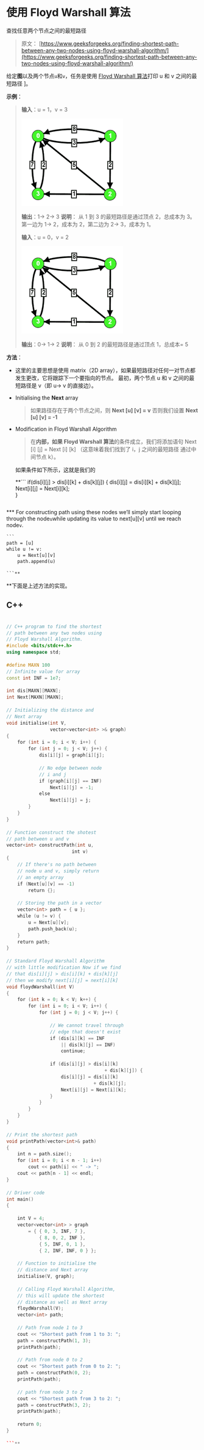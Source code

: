 # 使用 Floyd Warshall 算法

查找任意两个节点之间的最短路径

> 原文： [https://www.geeksforgeeks.org/finding-shortest-path-between-any-two-nodes-using-floyd-warshall-algorithm/](https://www.geeksforgeeks.org/finding-shortest-path-between-any-two-nodes-using-floyd-warshall-algorithm/)

给定**图**以及两个节点`u`和`v`，任务是使用 [Floyd Warshall 算法](http://www.geeksforgeeks.org/dynamic-programming-set-16-floyd-warshall-algorithm/)打印 u 和 v 之间的最短路径 ]。

**示例**：

> **输入**：u = 1，v = 3
> 
> ![](img/d5ed1e28049e26e9af1d9f3d53692d97.png)
> 
> **输出**：1-> 2-> 3
> **说明**：
> 从 1 到 3 的最短路径是通过顶点 2，总成本为 3。
> 第一边为 1-> 2，成本为 2，第二边为 2-> 3，成本为 1。
> 
> **输入**：u = 0，v = 2
> 
> ![](img/d5ed1e28049e26e9af1d9f3d53692d97.png)
> 
> **输出**：0-> 1-> 2
> **说明**：
> 从 0 到 2 的最短路径是通过顶点 1，总成本= 5

**方法**：

*   这里的主要思想是使用 matrix（2D array），如果最短路径对任何一对节点都发生更改，它将跟踪下一个要指向的节点。 最初，两个节点 u 和 v 之间的最短路径是 v（即 u-> v 的直接边）。
*   Initialising the **Next** array

    > 如果路径存在于两个节点之间，则 **Next [u] [v] = v**
    > 否则我们设置 **Next [u] [v] = -1**

*   Modification in Floyd Warshall Algorithm

    > 在**内部，如果 Floyd Warshall 算法**的条件成立，我们将添加语句 Next [i] [j] = Next [i] [k]
    > （这意味着我们找到了 i，j 之间的最短路径 通过中间节点 k）。

    如果条件如下所示，这就是我们的

     **```
    if(dis[i][j] > dis[i][k] + dis[k][j])
    {
        dis[i][j] = dis[i][k] + dis[k][j];
        Next[i][j] = Next[i][k];    
    }

    ```** 
***   For constructing path using these nodes we’ll simply start looping through the node`u`while updating its value to next[u][v] until we reach node`v`.

    ```
    path = [u]
    while u != v:
        u = Next[u][v]
        path.append(u)

    ```** 

 **下面是上述方法的实现。

## C++

```cpp

// C++ program to find the shortest  
// path between any two nodes using  
// Floyd Warshall Algorithm.  
#include <bits/stdc++.h>  
using namespace std;  

#define MAXN 100  
// Infinite value for array  
const int INF = 1e7;  

int dis[MAXN][MAXN];  
int Next[MAXN][MAXN];  

// Initializing the distance and  
// Next array  
void initialise(int V,  
                vector<vector<int> >& graph)  
{  
    for (int i = 0; i < V; i++) {  
        for (int j = 0; j < V; j++) {  
            dis[i][j] = graph[i][j];  

            // No edge between node  
            // i and j  
            if (graph[i][j] == INF)  
                Next[i][j] = -1;  
            else
                Next[i][j] = j;  
        }  
    }  
}  

// Function construct the shotest  
// path between u and v  
vector<int> constructPath(int u,  
                        int v)  
{  
    // If there's no path between  
    // node u and v, simply return  
    // an empty array  
    if (Next[u][v] == -1)  
        return {};  

    // Storing the path in a vector  
    vector<int> path = { u };  
    while (u != v) {  
        u = Next[u][v];  
        path.push_back(u);  
    }  
    return path;  
}  

// Standard Floyd Warshall Algorithm  
// with little modification Now if we find  
// that dis[i][j] > dis[i][k] + dis[k][j]  
// then we modify next[i][j] = next[i][k]  
void floydWarshall(int V)  
{  
    for (int k = 0; k < V; k++) {  
        for (int i = 0; i < V; i++) {  
            for (int j = 0; j < V; j++) {  

                // We cannot travel through  
                // edge that doesn't exist  
                if (dis[i][k] == INF  
                    || dis[k][j] == INF)  
                    continue;  

                if (dis[i][j] > dis[i][k]  
                                    + dis[k][j]) {  
                    dis[i][j] = dis[i][k]  
                                + dis[k][j];  
                    Next[i][j] = Next[i][k];  
                }  
            }  
        }  
    }  
}  

// Print the shortest path  
void printPath(vector<int>& path)  
{  
    int n = path.size();  
    for (int i = 0; i < n - 1; i++)  
        cout << path[i] << " -> ";  
    cout << path[n - 1] << endl;  
}  

// Driver code  
int main()  
{  

    int V = 4;  
    vector<vector<int> > graph  
        = { { 0, 3, INF, 7 },  
            { 8, 0, 2, INF },  
            { 5, INF, 0, 1 },  
            { 2, INF, INF, 0 } };  

    // Function to initialise the  
    // distance and Next array  
    initialise(V, graph);  

    // Calling Floyd Warshall Algorithm,  
    // this will update the shortest  
    // distance as well as Next array  
    floydWarshall(V);  
    vector<int> path;  

    // Path from node 1 to 3  
    cout << "Shortest path from 1 to 3: ";  
    path = constructPath(1, 3);  
    printPath(path);  

    // Path from node 0 to 2  
    cout << "Shortest path from 0 to 2: ";  
    path = constructPath(0, 2);  
    printPath(path);  

    // path from node 3 to 2  
    cout << "Shortest path from 3 to 2: ";  
    path = constructPath(3, 2);  
    printPath(path);  

    return 0;  
}  

```**